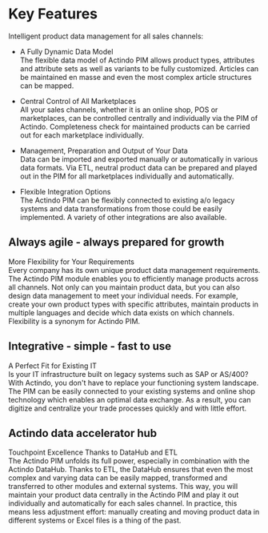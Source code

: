 # Key Features

Intelligent product data management for all sales channels:

- A Fully Dynamic Data Model   
  The flexible data model of Actindo PIM allows product types, attributes and attribute sets as well as variants to be fully customized. Articles can be maintained en masse and even the most complex article structures can be mapped.

- Central Control of All Marketplaces   
  All your sales channels, whether it is an online shop, POS or marketplaces, can be controlled centrally and individually via the PIM of Actindo. Completeness check for maintained products can be carried out for each marketplace individually.

- Management, Preparation and Output of Your Data  
  Data can be imported and exported manually or automatically in various data formats. Via ETL, neutral product data can be prepared and played out in the PIM for all marketplaces individually and automatically.

- Flexible Integration Options   
  The Actindo PIM can be flexibly connected to existing a/o legacy systems and data transformations from those could be easily implemented. A variety of other integrations are also available.  

## Always agile - always prepared for growth

More Flexibility for Your Requirements   
Every company has its own unique product data management requirements. The Actindo PIM module enables you to efficiently manage products across all channels. Not only can you maintain product data, but you can also design data management to meet your individual needs. For example, create your own product types with specific attributes, maintain products in multiple languages and decide which data exists on which channels. Flexibility is a synonym for Actindo PIM.

## Integrative - simple - fast to use
A Perfect Fit for Existing IT   
Is your IT infrastructure built on legacy systems such as SAP or AS/400? With Actindo, you don't have to replace your functioning system landscape. The PIM can be easily connected to your existing systems and online shop technology which enables an optimal data exchange. As a result, you can digitize and centralize your trade processes quickly and with little effort.

## Actindo data accelerator hub

Touchpoint Excellence Thanks to DataHub and ETL   
The Actindo PIM unfolds its full power, especially in combination with the Actindo DataHub. Thanks to ETL, the DataHub ensures that even the most complex and varying data can be easily mapped, transformed and transferred to other modules and external systems. This way, you will maintain your product data centrally in the Actindo PIM and play it out individually and automatically for each sales channel. In practice, this means less adjustment effort: manually creating and moving product data in different systems or Excel files is a thing of the past.   
